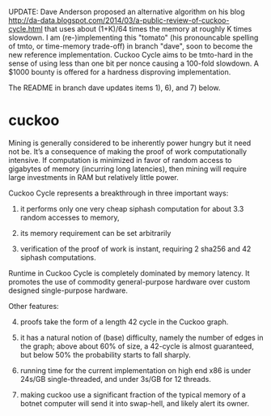 UPDATE: Dave Anderson proposed an alternative algorithm on his blog
  http://da-data.blogspot.com/2014/03/a-public-review-of-cuckoo-cycle.html
that uses about (1+K)/64 times the memory at roughly K times slowdown.
I am (re-)implementing this "tomato" (his pronouncable spelling of tmto,
or time-memory trade-off) in branch "dave", soon to become the new
reference implementation. Cuckoo Cycle aims to be tmto-hard in the sense
of using less than one bit per nonce causing a 100-fold slowdown.
A $1000 bounty is offered for a hardness disproving implementation.

The README in branch dave updates items 1), 6), and 7) below.

cuckoo
======

Mining is generally considered to be inherently power hungry but it need not be.
It’s a consequence of making the proof of work computationally intensive.
If computation is minimized in favor of random access to gigabytes of memory
(incurring long latencies), then mining will require large investments in RAM
but relatively little power.

Cuckoo Cycle represents a breakthrough in three important ways:

1) it performs only one very cheap siphash computation for about 3.3 random accesses to memory,

2) its memory requirement can be set arbitrarily

3) verification of the proof of work is instant, requiring 2 sha256 and 42 siphash computations.

Runtime in Cuckoo Cycle is completely dominated by memory latency. It promotes the use
of commodity general-purpose hardware over custom designed single-purpose hardware.

Other features:

4) proofs take the form of a length 42 cycle in the Cuckoo graph.

5) it has a natural notion of (base) difficulty, namely the number of edges in the graph;
   above about 60% of size, a 42-cycle is almost guaranteed, but below 50% the probability
   starts to fall sharply.

6) running time for the current implementation on high end x86 is under 24s/GB single-threaded,
   and under 3s/GB for 12 threads.

7) making cuckoo use a significant fraction of the typical memory of a botnet computer
   will send it into swap-hell, and likely alert its owner.
